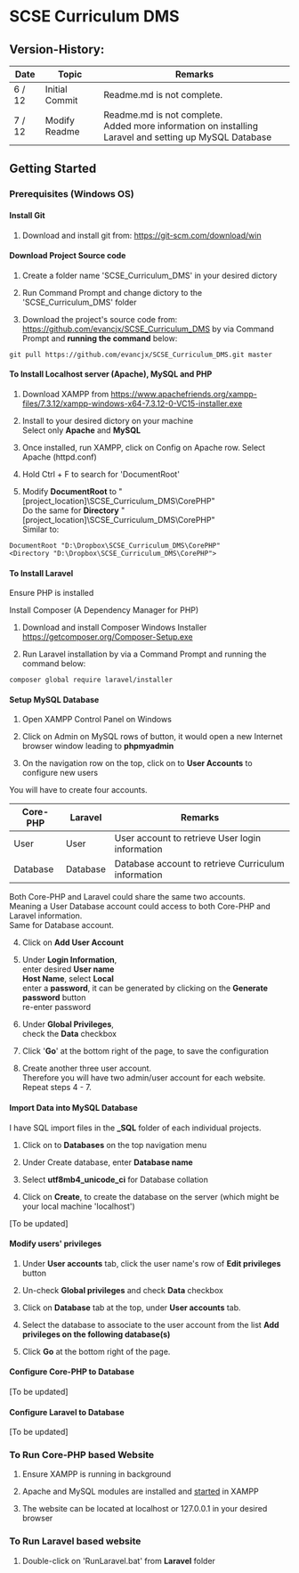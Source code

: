 # SCSE Curriculum DMS

## Version-History:

| Date	    	| Topic		    | Remarks    	|
| ------------- | ------------- | ------------- |
| 6 / 12		| Initial Commit| Readme.md is not complete. |
| 7 / 12 		| Modify Readme	| Readme.md is not complete.<br>Added more information on installing Laravel and setting up MySQL Database|

## Getting Started

### Prerequisites (Windows OS)

#### Install Git

1. Download and install git from: https://git-scm.com/download/win

#### Download Project Source code

1. Create a folder name 'SCSE_Curriculum_DMS' in your desired dictory

2. Run Command Prompt and change dictory to the 'SCSE_Curriculum_DMS' folder

3. Download the project's source code from: https://github.com/evancjx/SCSE_Curriculum_DMS by via Command Prompt and <b>running the command</b> below:

``` git pull https://github.com/evancjx/SCSE_Curriculum_DMS.git master ```

#### To Install Localhost server (Apache), MySQL and PHP

1. Download XAMPP from https://www.apachefriends.org/xampp-files/7.3.12/xampp-windows-x64-7.3.12-0-VC15-installer.exe

2. Install to your desired dictory on your machine<br>
Select only <b>Apache</b> and <b>MySQL</b>

3. Once installed, run XAMPP, click on Config on Apache row. Select Apache (httpd.conf)

4. Hold Ctrl + F to search for 'DocumentRoot'

5. Modify <b>DocumentRoot</b> to "[project_location]\SCSE_Curriculum_DMS\CorePHP"<br>
Do the same for <b>Directory</b> "[project_location]\SCSE_Curriculum_DMS\CorePHP"<br>
Similar to:

```
DocumentRoot "D:\Dropbox\SCSE_Curriculum_DMS\CorePHP"
<Directory "D:\Dropbox\SCSE_Curriculum_DMS\CorePHP">
```

#### To Install Laravel

Ensure PHP is installed

Install Composer (A Dependency Manager for PHP)

1. Download and install Composer Windows Installer https://getcomposer.org/Composer-Setup.exe

2. Run Laravel installation by via a Command Prompt and running the command below:

``` composer global require laravel/installer ```

#### Setup MySQL Database

1. Open XAMPP Control Panel on Windows

2. Click on Admin on MySQL rows of button, it would open a new Internet browser window leading to <b>phpmyadmin</b>

3. On the navigation row on the top, click on to <b>User Accounts</b> to configure new users

You will have to create four accounts.

| Core-PHP	    | Laravel	    | Remarks    	|
| ------------- | ------------- | ------------- |
| User  		| User			| User account to retrieve User login information |
| Database  	| Database		| Database account to retrieve Curriculum information |

Both Core-PHP and Laravel could share the same two accounts. <br>
Meaning a User Database account could access to both Core-PHP and Laravel information.<br>
Same for Database account.

4. Click on <b>Add User Account</b>

5. Under <b>Login Information</b>, <br>
enter desired <b>User name</b><br>
<b>Host Name</b>, select <b>Local</b><br>
enter a <b>password</b>, it can be generated by clicking on the <b>Generate password</b> button<br>
re-enter password

6. Under <b>Global Privileges</b>, <br>
check the <b>Data</b> checkbox

7. Click '<b>Go</b>' at the bottom right of the page, to save the configuration

8. Create another three user account. <br>
Therefore you will have two admin/user account for each website.<br>
Repeat steps 4 - 7.

#### Import Data into MySQL Database

I have SQL import files in the <b>_SQL</b> folder of each individual projects. 

1. Click on to <b>Databases</b> on the top navigation menu

2. Under Create database, enter <b>Database name</b>

3. Select <b>utf8mb4_unicode_ci</b> for Database collation

4. Click on <b>Create</b>, to create the database on the server (which might be your local machine 'localhost')

[To be updated]

#### Modify users' privileges

1. Under <b>User accounts</b> tab, click the user name's row of <b>Edit privileges</b> button

2. Un-check <b>Global privileges</b> and check <b>Data</b> checkbox

3. Click on <b>Database</b> tab at the top, under <b>User accounts</b> tab.

4. Select the database to associate to the user account from the list <b>Add privileges on the following database(s)</b>

5. Click <b>Go</b> at the bottom right of the page.

#### Configure Core-PHP to Database

[To be updated]

#### Configure Laravel to Database

[To be updated]

### To Run Core-PHP based Website

1. Ensure XAMPP is running in background

2. Apache and MySQL modules are installed and <u>started</u> in XAMPP

3. The website can be located at localhost or 127.0.0.1 in your desired browser

### To Run Laravel based website

1. Double-click on 'RunLaravel.bat' from <b>Laravel</b> folder

